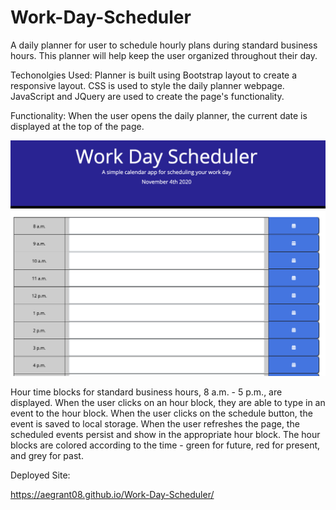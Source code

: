 # Work-Day-Scheduler

A daily planner for user to schedule hourly plans during standard business hours. This planner will help keep the user organized throughout their day.

Techonolgies Used:
Planner is built using Bootstrap layout to create a responsive layout. CSS is used to style the daily planner webpage. JavaScript and JQuery are used to create the page's functionality.

Functionality:
When the user opens the daily planner, the current date is displayed at the top of the page.

![Work Day Scheduler](assets/screen-shots/1-Work-Day-Scheduler.png?raw=true)

Hour time blocks for standard business hours, 8 a.m. - 5 p.m., are displayed.
When the user clicks on an hour block, they are able to type in an event to the hour block. 
When the user clicks on the schedule button, the event is saved to local storage.
When the user refreshes the page, the scheduled events persist and show in the appropriate hour block.
The hour blocks are colored according to the time - green for future, red for present, and grey for past.

Deployed Site:

https://aegrant08.github.io/Work-Day-Scheduler/
